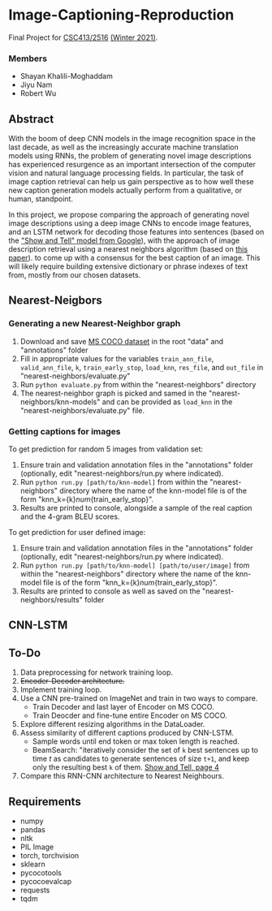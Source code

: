 # Image-Captioning-Reproduction

Final Project for [CSC413/2516](https://fas.calendar.utoronto.ca/course/csc413h1) [(Winter 2021)](https://csc413-uoft.github.io/2021/).

### Members

- Shayan Khalili-Moghaddam
- Jiyu Nam
- Robert Wu

## Abstract

With the boom of deep CNN models in the image recognition space in the last decade, as well as the increasingly accurate machine translation models using RNNs, the problem of generating novel image descriptions has experienced resurgence as an important intersection of the computer vision and natural language processing fields. In particular, the task of image caption retrieval can help us gain perspective as to how well these new caption generation models actually perform from a qualitative, or human, standpoint.

In this project, we propose comparing the approach of generating novel image descriptions using a deep image CNNs to encode image features, and an LSTM network for decoding those features into sentences (based on the ["Show and Tell" model from Google](https://arxiv.org/pdf/1411.4555.pdf)), with the approach of image description retrieval using a nearest neighbors algorithm (based on [this paper](https://arxiv.org/pdf/1505.04467.pdf)). to come up with a consensus for the best caption of an image. This will likely require building extensive dictionary or phrase indexes of text from, mostly from our chosen datasets.

## Nearest-Neigbors

### Generating a new Nearest-Neighbor graph

1. Download and save [MS COCO dataset](https://cocodataset.org/#download) in the root "data" and "annotations" folder
2. Fill in appropriate values for the variables `train_ann_file`, `valid_ann_file`, `k`, `train_early_stop`, `load_knn`, `res_file`, and `out_file` in "nearest-neighbors/evaluate.py" 
3. Run ```python evaluate.py``` from within the "nearest-neighbors" directory
4. The nearest-neighbor graph is picked and samed in the "nearest-neighbors/knn-models" and can be provided as `load_knn` in the "nearest-neighbors/evaluate.py" file. 

### Getting captions for images

To get prediction for random 5 images from validation set:

1. Ensure train and validation annotation files in the "annotations" folder (optionally, edit "nearest-neighbors/run.py where indicated).
2. Run ```python run.py [path/to/knn-model]``` from within the "nearest-neighbors" directory where the name of the knn-model file is of the form "knn_k={k}_num_{train_early_stop}".
3. Results are printed to console, alongside a sample of the real caption and the 4-gram BLEU scores.

To get prediction for user defined image:
1. Ensure train and validation annotation files in the "annotations" folder (optionally, edit "nearest-neighbors/run.py where indicated).
2. Run ```python run.py [path/to/knn-model] [path/to/user/image]``` from within the "nearest-neighbors" directory where the name of the knn-model file is of the form "knn_k={k}_num_{train_early_stop}".
3. Results are printed to console as well as saved on the "nearest-neighbors/results" folder

## CNN-LSTM

## To-Do

1. Data preprocessing for network training loop.
2. ~~Encoder-Decoder architecture.~~
3. Implement training loop.
4. Use a CNN pre-trained on ImageNet and train in two ways to compare.
   - Train Decoder and last layer of Encoder on MS COCO.
   - Train Deocder and fine-tune entire Encoder on MS COCO.
5. Explore different resizing algorithms in the DataLoader.
6. Assess similarity of different captions produced by CNN-LSTM.
   - Sample words until end token or max token length is reached.
   - BeamSearch: "iteratively consider the set of `k` best sentences up to time $t$ as candidates to generate sentences of size `t+1`, and keep only the resulting best `k` of them. [Show and Tell, page 4](https://arxiv.org/pdf/1411.4555.pdf)
7. Compare this RNN-CNN architecture to Nearest Neighbours.

## Requirements
- numpy
- pandas
- nltk
- PIL Image
- torch, torchvision
- sklearn
- pycocotools
- pycocoevalcap
- requests
- tqdm


